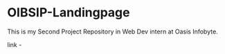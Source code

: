 # OIBSIP-Landingpage
This is my Second Project Repository in Web Dev intern at Oasis Infobyte.
<br>
<P>link -  <a href="https://ashishlandingpage.netlify.app/"></a><P>
